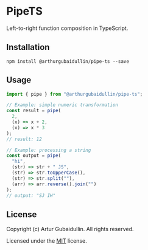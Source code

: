 # PipeTS

Left-to-right function composition in TypeScript.

## Installation

`npm install @arthurgubaidullin/pipe-ts --save`

## Usage

```ts
import { pipe } from "@arthurgubaidullin/pipe-ts";

// Example: simple numeric transformation
const result = pipe(
  2,
  (x) => x + 2,
  (x) => x * 3
);
// result: 12

// Example: processing a string
const output = pipe(
  "hi",
  (str) => str + " JS",
  (str) => str.toUpperCase(),
  (str) => str.split(""),
  (arr) => arr.reverse().join("")
);
// output: "SJ IH"
```

## License

Copyright (c) Artur Gubaidullin. All rights reserved.

Licensed under the [MIT](LICENSE) license.
